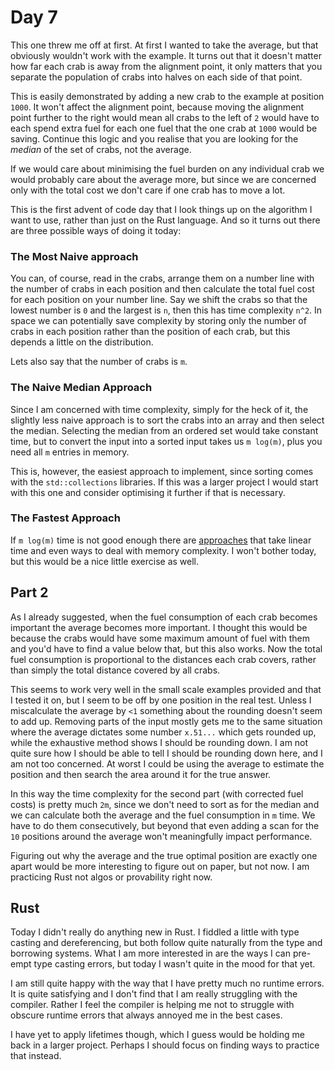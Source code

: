 # Day 7

This one threw me off at first.  At first I wanted to take the average, but
that obviously wouldn't work with the example.  It turns out that it doesn't
matter how far each crab is away from the alignment point, it only matters that
you separate the population of crabs into halves on each side of that point.

This is easily demonstrated by adding a new crab to the example at position
`1000`.  It won't affect the alignment point, because moving the alignment
point further to the right would mean all crabs to the left of `2` would have
to each spend extra fuel for each one fuel that the one crab at `1000` would be
saving.  Continue this logic and you realise that you are looking for the
*median* of the set of crabs, not the average.

If we would care about minimising the fuel burden on any individual crab we
would probably care about the average more, but since we are concerned only
with the total cost we don't care if one crab has to move a lot.

This is the first advent of code day that I look things up on the algorithm I
want to use, rather than just on the Rust language.  And so it turns out there
are three possible ways of doing it today:

### The Most Naive approach

You can, of course, read in the crabs, arrange them on a number line with the
number of crabs in each position and then calculate the total fuel cost for
each position on your number line.  Say we shift the crabs so that the lowest
number is `0` and the largest is `n`, then this has time complexity `n^2`.  In
space we can potentially save complexity by storing only the number of crabs in
each position rather than the position of each crab, but this depends a little
on the distribution.

Lets also say that the number of crabs is `m`.

### The Naive Median Approach

Since I am concerned with time complexity, simply for the heck of it, the
slightly less naive approach is to sort the crabs into an array and then select
the median.  Selecting the median from an ordered set would take constant time,
but to convert the input into a sorted input takes us `m log(m)`, plus you need
all `m` entries in memory.

This is, however, the easiest approach to implement, since sorting comes with
the `std::collections` libraries.  If this was a larger project I would start
with this one and consider optimising it further if that is necessary.

### The Fastest Approach

If `m log(m)` time is not good enough there are
[approaches](https://stackoverflow.com/questions/10662013/finding-the-median-of-an-unsorted-array)
that take linear time and even ways to deal with memory complexity.  I won't
bother today, but this would be a nice little exercise as well.

## Part 2

As I already suggested, when the fuel consumption of each crab becomes
important the average becomes more important.  I thought this would be because
the crabs would have some maximum amount of fuel with them and you'd have to
find a value below that, but this also works.  Now the total fuel consumption
is proportional to the distances each crab covers, rather than simply the total
distance covered by all crabs.

This seems to work very well in the small scale examples provided and that I
tested it on, but I seem to be off by one position in the real test.  Unless I
miscalculate the average by `<1` something about the rounding doesn't seem to
add up.  Removing parts of the input mostly gets me to the same situation where
the average dictates some number `x.51...` which gets rounded up, while the
exhaustive method shows I should be rounding down.  I am not quite sure how I
should be able to tell I should be rounding down here, and I am not too
concerned.  At worst I could be using the average to estimate the position and
then search the area around it for the true answer.

In this way the time complexity for the second part (with corrected fuel costs)
is pretty much `2m`, since we don't need to sort as for the median and we can
calculate both the average and the fuel consumption in `m` time.  We have to do
them consecutively, but beyond that even adding a scan for the `10` positions
around the average won't meaningfully impact performance.

Figuring out why the average and the true optimal position are exactly one
apart would be more interesting to figure out on paper, but not now.  I am
practicing Rust not algos or provability right now.

## Rust

Today I didn't really do anything new in Rust.  I fiddled a little with type
casting and dereferencing, but both follow quite naturally from the type and
borrowing systems.  What I am more interested in are the ways I can pre-empt
type casting errors, but today I wasn't quite in the mood for that yet.

I am still quite happy with the way that I have pretty much no runtime errors.
It is quite satisfying and I don't find that I am really struggling with the
compiler.  Rather I feel the compiler is helping me not to struggle with
obscure runtime errors that always annoyed me in the best cases.

I have yet to apply lifetimes though, which I guess would be holding me back in
a larger project.  Perhaps I should focus on finding ways to practice that
instead.
